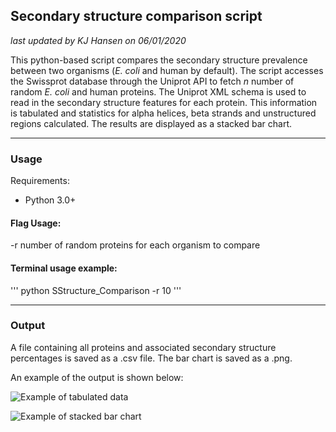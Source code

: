 ## Secondary structure comparison script

*last updated by KJ Hansen on 06/01/2020*

This python-based script compares the secondary structure prevalence between two organisms (*E. coli* and human by default). The script accesses the Swissprot database through the Uniprot API to fetch *n* number of random *E. coli* and human proteins. The Uniprot XML schema is used to read in the secondary structure features for each protein. This information is tabulated and statistics for alpha helices, beta strands and unstructured regions calculated. The results are displayed as a stacked bar chart.

---

### Usage

Requirements:

- Python 3.0+

#### Flag Usage:

-r  number of random proteins for each organism to compare

#### Terminal usage example:

'''
python<version> SStructure_Comparison -r 10
'''

---

### Output

A file containing all proteins and associated secondary structure percentages is saved as a .csv file. The bar chart is saved as a .png.

An example of the output is shown below:

![Example of tabulated data](link)

![Example of stacked bar chart](link)
